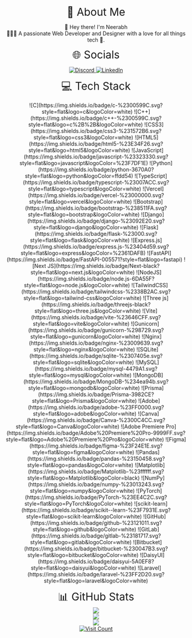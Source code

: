 <div style="text-align: center; font-size: 2em;">
  💫 About Me
</div>

<p style="text-align: center;">
👋 Hey there! I'm Neerabh <br>👨🏻‍💻 A passionate Web Developer and Designer with a love for all things tech 🚀.
</p>

<div style="text-align: center; font-size: 2em;">
  🌐 Socials
</div>

<p style="text-align: center;">
  <a href="https://discord.gg/discordapp.com/users/neerabh_k">
    <img src="https://img.shields.io/badge/Discord-%237289DA.svg?logo=discord&logoColor=white" alt="Discord" />
  </a>
  <a href="https://linkedin.com/in/neerabh1848/">
    <img src="https://img.shields.io/badge/LinkedIn-%230077B5.svg?logo=linkedin&logoColor=white" alt="LinkedIn" />
  </a>
</p>

<div style="text-align: center; font-size: 2em;">
  💻 Tech Stack
</div>

<p style="text-align: center;">
  ![C](https://img.shields.io/badge/c-%2300599C.svg?style=flat&logo=c&logoColor=white)
  ![C++](https://img.shields.io/badge/c++-%2300599C.svg?style=flat&logo=c%2B%2B&logoColor=white)
  ![CSS3](https://img.shields.io/badge/css3-%231572B6.svg?style=flat&logo=css3&logoColor=white)
  ![HTML5](https://img.shields.io/badge/html5-%23E34F26.svg?style=flat&logo=html5&logoColor=white)
  ![JavaScript](https://img.shields.io/badge/javascript-%23323330.svg?style=flat&logo=javascript&logoColor=%23F7DF1E)
  ![Python](https://img.shields.io/badge/python-3670A0?style=flat&logo=python&logoColor=ffdd54)
  ![TypeScript](https://img.shields.io/badge/typescript-%23007ACC.svg?style=flat&logo=typescript&logoColor=white)
  ![Vercel](https://img.shields.io/badge/vercel-%23000000.svg?style=flat&logo=vercel&logoColor=white)
  ![Bootstrap](https://img.shields.io/badge/bootstrap-%238511FA.svg?style=flat&logo=bootstrap&logoColor=white)
  ![Django](https://img.shields.io/badge/django-%23092E20.svg?style=flat&logo=django&logoColor=white)
  ![Flask](https://img.shields.io/badge/flask-%23000.svg?style=flat&logo=flask&logoColor=white)
  ![Express.js](https://img.shields.io/badge/express.js-%23404d59.svg?style=flat&logo=express&logoColor=%2361DAFB)
  ![FastAPI](https://img.shields.io/badge/FastAPI-005571?style=flat&logo=fastapi)
  ![Next JS](https://img.shields.io/badge/Next-black?style=flat&logo=next.js&logoColor=white)
  ![NodeJS](https://img.shields.io/badge/node.js-6DA55F?style=flat&logo=node.js&logoColor=white)
  ![TailwindCSS](https://img.shields.io/badge/tailwindcss-%2338B2AC.svg?style=flat&logo=tailwind-css&logoColor=white)
  ![Three js](https://img.shields.io/badge/threejs-black?style=flat&logo=three.js&logoColor=white)
  ![Vite](https://img.shields.io/badge/vite-%23646CFF.svg?style=flat&logo=vite&logoColor=white)
  ![Gunicorn](https://img.shields.io/badge/gunicorn-%298729.svg?style=flat&logo=gunicorn&logoColor=white)
  ![Nginx](https://img.shields.io/badge/nginx-%23009639.svg?style=flat&logo=nginx&logoColor=white)
  ![SQLite](https://img.shields.io/badge/sqlite-%2307405e.svg?style=flat&logo=sqlite&logoColor=white)
  ![MySQL](https://img.shields.io/badge/mysql-4479A1.svg?style=flat&logo=mysql&logoColor=white)
  ![MongoDB](https://img.shields.io/badge/MongoDB-%234ea94b.svg?style=flat&logo=mongodb&logoColor=white)
  ![Prisma](https://img.shields.io/badge/Prisma-3982CE?style=flat&logo=Prisma&logoColor=white)
  ![Adobe](https://img.shields.io/badge/adobe-%23FF0000.svg?style=flat&logo=adobe&logoColor=white)
  ![Canva](https://img.shields.io/badge/Canva-%2300C4CC.svg?style=flat&logo=Canva&logoColor=white)
  ![Adobe Premiere Pro](https://img.shields.io/badge/Adobe%20Premiere%20Pro-9999FF.svg?style=flat&logo=Adobe%20Premiere%20Pro&logoColor=white)
  ![Figma](https://img.shields.io/badge/figma-%23F24E1E.svg?style=flat&logo=figma&logoColor=white)
  ![Pandas](https://img.shields.io/badge/pandas-%23150458.svg?style=flat&logo=pandas&logoColor=white)
  ![Matplotlib](https://img.shields.io/badge/Matplotlib-%23ffffff.svg?style=flat&logo=Matplotlib&logoColor=black)
  ![NumPy](https://img.shields.io/badge/numpy-%23013243.svg?style=flat&logo=numpy&logoColor=white)
  ![PyTorch](https://img.shields.io/badge/PyTorch-%23EE4C2C.svg?style=flat&logo=PyTorch&logoColor=white)
  ![scikit-learn](https://img.shields.io/badge/scikit--learn-%23F7931E.svg?style=flat&logo=scikit-learn&logoColor=white)
  ![GitHub](https://img.shields.io/badge/github-%23121011.svg?style=flat&logo=github&logoColor=white)
  ![GitLab](https://img.shields.io/badge/gitlab-%23181717.svg?style=flat&logo=gitlab&logoColor=white)
  ![Bitbucket](https://img.shields.io/badge/bitbucket-%230047B3.svg?style=flat&logo=bitbucket&logoColor=white)
  ![DaisyUI](https://img.shields.io/badge/daisyui-5A0EF8?style=flat&logo=daisyui&logoColor=white)
  ![Laravel](https://img.shields.io/badge/laravel-%23FF2D20.svg?style=flat&logo=laravel&logoColor=white)
</p>

<div style="text-align: center; font-size: 2em;">
  📊 GitHub Stats
</div>

<div style="text-align: center;">
  <img src="https://github-readme-stats.vercel.app/api?username=Neerabh&theme=react&hide_border=false&include_all_commits=true&count_private=true" /><br/>
  <img src="https://github-readme-streak-stats.herokuapp.com/?user=Neerabh&theme=react&hide_border=false" /><br/>
  <img src="https://github-readme-stats.vercel.app/api/top-langs/?username=Neerabh&theme=react&hide_border=false&include_all_commits=true&count_private=true&layout=compact" /><br/>
  <a href="https://visitcount.itsvg.in">
    <img src="https://visitcount.itsvg.in/api?id=Neerabh&icon=5&color=3" alt="Visit Count" />
  </a>
</div>
